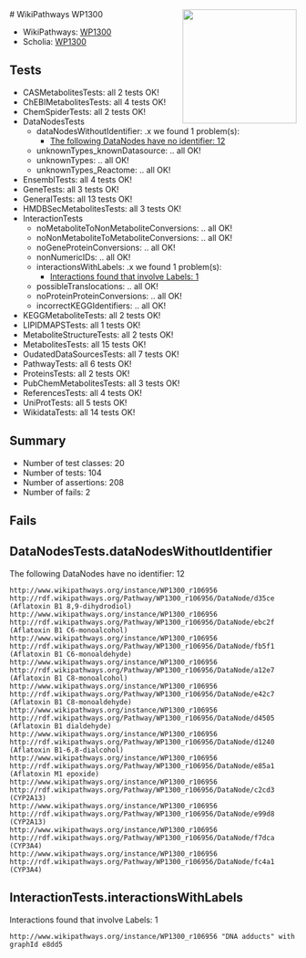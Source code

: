<img style="float: right; width: 200px" src="https://upload.wikimedia.org/wikipedia/commons/thumb/8/83/Wplogo_with_text_500.png/640px-Wplogo_with_text_500.png" />
# WikiPathways WP1300

* WikiPathways: [WP1300](https://new.wikipathways.org/pathways/WP1300)
* Scholia: [WP1300](https://scholia.toolforge.org/wikipathways/WP1300)
## Tests
* CASMetabolitesTests: all 2 tests OK!
* ChEBIMetabolitesTests: all 4 tests OK!
* ChemSpiderTests: all 2 tests OK!
* DataNodesTests
    * dataNodesWithoutIdentifier: .x we found 1 problem(s):
        * [The following DataNodes have no identifier: 12](#8792c492)
    * unknownTypes_knownDatasource: .. all OK!
    * unknownTypes: .. all OK!
    * unknownTypes_Reactome: .. all OK!
* EnsemblTests: all 4 tests OK!
* GeneTests: all 3 tests OK!
* GeneralTests: all 13 tests OK!
* HMDBSecMetabolitesTests: all 3 tests OK!
* InteractionTests
    * noMetaboliteToNonMetaboliteConversions: .. all OK!
    * noNonMetaboliteToMetaboliteConversions: .. all OK!
    * noGeneProteinConversions: .. all OK!
    * nonNumericIDs: .. all OK!
    * interactionsWithLabels: .x we found 1 problem(s):
        * [Interactions found that involve Labels: 1](#630d2678)
    * possibleTranslocations: .. all OK!
    * noProteinProteinConversions: .. all OK!
    * incorrectKEGGIdentifiers: .. all OK!
* KEGGMetaboliteTests: all 2 tests OK!
* LIPIDMAPSTests: all 1 tests OK!
* MetaboliteStructureTests: all 2 tests OK!
* MetabolitesTests: all 15 tests OK!
* OudatedDataSourcesTests: all 7 tests OK!
* PathwayTests: all 6 tests OK!
* ProteinsTests: all 2 tests OK!
* PubChemMetabolitesTests: all 3 tests OK!
* ReferencesTests: all 4 tests OK!
* UniProtTests: all 5 tests OK!
* WikidataTests: all 14 tests OK!


## Summary

* Number of test classes: 20
* Number of tests: 104
* Number of assertions: 208
* Number of fails: 2

## Fails

<a name="8792c492" />

## DataNodesTests.dataNodesWithoutIdentifier

The following DataNodes have no identifier: 12
```
http://www.wikipathways.org/instance/WP1300_r106956 http://rdf.wikipathways.org/Pathway/WP1300_r106956/DataNode/d35ce (Aflatoxin B1 8,9-dihydrodiol)
http://www.wikipathways.org/instance/WP1300_r106956 http://rdf.wikipathways.org/Pathway/WP1300_r106956/DataNode/ebc2f (Aflatoxin B1 C6-monoalcohol)
http://www.wikipathways.org/instance/WP1300_r106956 http://rdf.wikipathways.org/Pathway/WP1300_r106956/DataNode/fb5f1 (Aflatoxin B1 C6-monoaldehyde)
http://www.wikipathways.org/instance/WP1300_r106956 http://rdf.wikipathways.org/Pathway/WP1300_r106956/DataNode/a12e7 (Aflatoxin B1 C8-monoalcohol)
http://www.wikipathways.org/instance/WP1300_r106956 http://rdf.wikipathways.org/Pathway/WP1300_r106956/DataNode/e42c7 (Aflatoxin B1 C8-monoaldehyde)
http://www.wikipathways.org/instance/WP1300_r106956 http://rdf.wikipathways.org/Pathway/WP1300_r106956/DataNode/d4505 (Aflatoxin B1 dialdehyde)
http://www.wikipathways.org/instance/WP1300_r106956 http://rdf.wikipathways.org/Pathway/WP1300_r106956/DataNode/d1240 (Aflatoxin B1-6,8-dialcohol)
http://www.wikipathways.org/instance/WP1300_r106956 http://rdf.wikipathways.org/Pathway/WP1300_r106956/DataNode/e85a1 (Aflatoxin M1 epoxide)
http://www.wikipathways.org/instance/WP1300_r106956 http://rdf.wikipathways.org/Pathway/WP1300_r106956/DataNode/c2cd3 (CYP2A13)
http://www.wikipathways.org/instance/WP1300_r106956 http://rdf.wikipathways.org/Pathway/WP1300_r106956/DataNode/e99d8 (CYP2A13)
http://www.wikipathways.org/instance/WP1300_r106956 http://rdf.wikipathways.org/Pathway/WP1300_r106956/DataNode/f7dca (CYP3A4)
http://www.wikipathways.org/instance/WP1300_r106956 http://rdf.wikipathways.org/Pathway/WP1300_r106956/DataNode/fc4a1 (CYP3A4)
```

<a name="630d2678" />

## InteractionTests.interactionsWithLabels

Interactions found that involve Labels: 1
```
http://www.wikipathways.org/instance/WP1300_r106956 "DNA adducts" with graphId e8dd5
```

